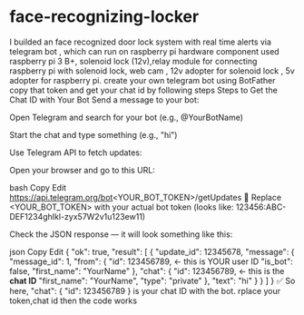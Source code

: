 # face-recognizing-locker
I builded an face recognized door lock system with real time alerts via telegram bot , which can run on  raspberry pi
hardware component used
raspberry pi 3 B+, solenoid lock (12v),relay module for connecting raspberry pi with solenoid lock, web cam , 12v adopter for solenoid lock , 5v adopter for raspberry pi.
create your own telegram  bot using BotFather copy that token and get your chat id by following steps
 Steps to Get the Chat ID with Your Bot
Send a message to your bot:

Open Telegram and search for your bot (e.g., @YourBotName)

Start the chat and type something (e.g., "hi")

Use Telegram API to fetch updates:

Open your browser and go to this URL:

bash
Copy
Edit
https://api.telegram.org/bot<YOUR_BOT_TOKEN>/getUpdates
🔁 Replace <YOUR_BOT_TOKEN> with your actual bot token (looks like: 123456:ABC-DEF1234ghIkl-zyx57W2v1u123ew11)

Check the JSON response — it will look something like this:

json
Copy
Edit
{
  "ok": true,
  "result": [
    {
      "update_id": 12345678,
      "message": {
        "message_id": 1,
        "from": {
          "id": 123456789,  ← this is YOUR user ID
          "is_bot": false,
          "first_name": "YourName"
        },
        "chat": {
          "id": 123456789, ← this is the **chat ID**
          "first_name": "YourName",
          "type": "private"
        },
        "text": "hi"
      }
    }
  ]
}
✅ So here, "chat": { "id": 123456789 } is your chat ID with the bot.
rplace your token,chat id then the code works

